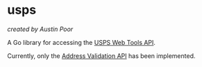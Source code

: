 # usps

_created by Austin Poor_

A Go library for accessing the [USPS Web Tools API](https://www.usps.com/business/web-tools-apis/welcome.htm).

Currently, only the [Address Validation API](https://www.usps.com/business/web-tools-apis/address-information-api.htm#_Toc110511810) has been implemented.

